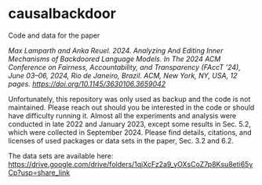 # causalbackdoor

Code and data for the paper 

_Max Lamparth and Anka Reuel. 2024. Analyzing And Editing Inner Mechanisms of Backdoored Language Models. In The 2024 ACM Conference on Fairness, Accountability, and Transparency (FAccT ’24), June 03–06, 2024, Rio de Janeiro, Brazil. ACM, New York, NY, USA, 12 pages. https://doi.org/10.1145/3630106.3659042_

Unfortunately, this repository was only used as backup and the code is not maintained. Please reach out should you be interested in the code or should have difficulty running it.
Almost all the experiments and analysis were conducted in late 2022 and January 2023, except some results in Sec. 5.2, which were collected in September 2024. 
Please find details, citations, and licenses of used packages or data sets in the paper, Sec. 3.2 and 6.2.

The data sets are available here: https://drive.google.com/drive/folders/1qjXcFz2a9_yOXsCoZ7p8Ksu8eti65yCp?usp=share_link 